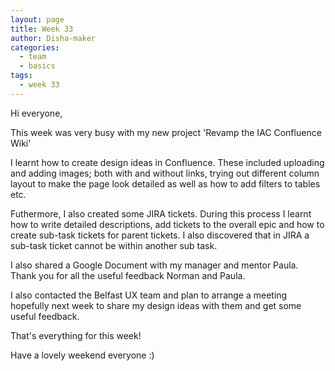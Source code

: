 ```yaml
---
layout: page
title: Week 33
author: Disha-maker
categories:
  - team
  - basics
tags:
  - week 33
---
```


Hi everyone,

This week was very busy with my new project 'Revamp the IAC Confluence Wiki'

I learnt how to create design ideas in Confluence. These included uploading and adding images; both with and without links, trying out different column layout to make the page look detailed as well as how to add filters to tables etc. 

Futhermore, I also created some JIRA tickets. During this process I learnt how to write detailed descriptions, add tickets to the overall epic and how to create sub-task tickets for parent tickets. I also discovered that in JIRA a sub-task ticket cannot be within another sub task. 

I also shared a Google Document with my manager and mentor Paula. Thank you for all the useful feedback Norman and Paula. 

I also contacted the Belfast UX team and plan to arrange a meeting hopefully next week to share my design ideas with them and get some useful feedback.

That's everything for this week!

Have a lovely weekend everyone :)